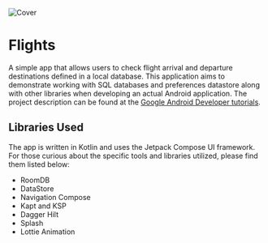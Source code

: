 ![Cover](https://github.com/bit-shift-studios/flights-app/assets/70282966/9a6507bc-d566-4b42-9c82-f5936f129a53)

# Flights

A simple app that allows users to check flight arrival and departure destinations defined in a local database. This application aims to demonstrate working with SQL databases and preferences datastore along with other libraries when developing an actual Android application. The project description can be found at the [Google Android Developer tutorials](https://developer.android.com/codelabs/basic-android-kotlin-compose-flight-search).

## Libraries Used

The app is written in Kotlin and uses the Jetpack Compose UI framework. For those curious about the specific tools and libraries utilized, please find them listed below:

  - RoomDB
  - DataStore
  - Navigation Compose
  - Kapt and KSP
  - Dagger Hilt
  - Splash
  - Lottie Animation
